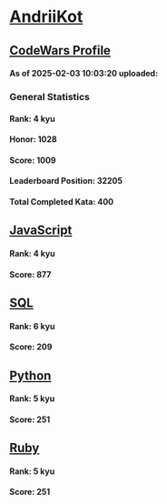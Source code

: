 # [AndriiKot](https://www.codewars.com/users/AndriiKot)

## [CodeWars Profile](https://www.codewars.com/users/AndriiKot)

#### As of 2025-02-03 10:03:20 uploaded:

### General Statistics

#### Rank: 4 kyu

#### Honor: 1028

#### Score: 1009

#### Leaderboard Position: 32205

#### Total Completed Kata: 400



## [JavaScript](https://github.com/AndriiKot/JavaScript__CodeWars)

#### Rank: 4 kyu

#### Score: 877


## [SQL](https://github.com/AndriiKot/SQL__CodeWars)

#### Rank: 6 kyu

#### Score: 209


## [Python](https://github.com/AndriiKot/Python__CodeWars)

#### Rank: 5 kyu

#### Score: 251


## [Ruby](https://github.com/AndriiKot/Ruby__CodeWars)

#### Rank: 5 kyu

#### Score: 251

